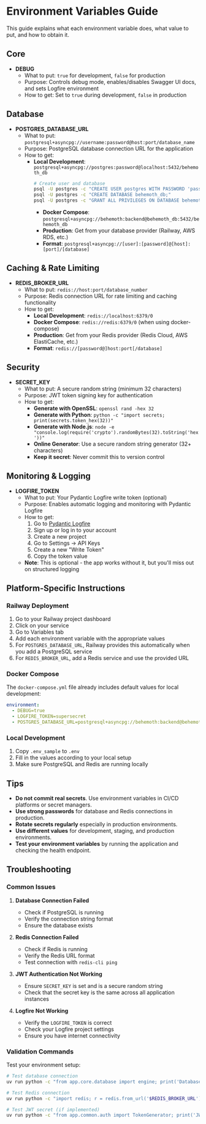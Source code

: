 # Environment Variables Guide

This guide explains what each environment variable does, what value to put, and how to obtain it.

## Core

- **DEBUG**
  - What to put: `true` for development, `false` for production
  - Purpose: Controls debug mode, enables/disables Swagger UI docs, and sets Logfire environment
  - How to get: Set to `true` during development, `false` in production

## Database

- **POSTGRES_DATABASE_URL**
  - What to put: `postgresql+asyncpg://username:password@host:port/database_name`
  - Purpose: PostgreSQL database connection URL for the application
  - How to get: 
    - **Local Development**: `postgresql+asyncpg://postgres:password@localhost:5432/behemoth_db`
      ```bash
      # Create user and database
      psql -U postgres -c "CREATE USER postgres WITH PASSWORD 'password';"
      psql -U postgres -c "CREATE DATABASE behemoth_db;"
      psql -U postgres -c "GRANT ALL PRIVILEGES ON DATABASE behemoth_db TO postgres;"
      ```
      - **Docker Compose**: `postgresql+asyncpg://behemoth:backend@behemoth_db:5432/behemoth_db`
      - **Production**: Get from your database provider (Railway, AWS RDS, etc.)
      - **Format**: `postgresql+asyncpg://[user]:[password]@[host]:[port]/[database]`

## Caching & Rate Limiting

- **REDIS_BROKER_URL**
  - What to put: `redis://host:port/database_number`
  - Purpose: Redis connection URL for rate limiting and caching functionality
  - How to get:
    - **Local Development**: `redis://localhost:6379/0`
    - **Docker Compose**: `redis://redis:6379/0` (when using docker-compose)
    - **Production**: Get from your Redis provider (Redis Cloud, AWS ElastiCache, etc.)
    - **Format**: `redis://[password@]host:port[/database]`

## Security

- **SECRET_KEY**
  - What to put: A secure random string (minimum 32 characters)
  - Purpose: JWT token signing key for authentication
  - How to get:
    - **Generate with OpenSSL**: `openssl rand -hex 32`
    - **Generate with Python**: `python -c "import secrets; print(secrets.token_hex(32))"`
    - **Generate with Node.js**: `node -e "console.log(require('crypto').randomBytes(32).toString('hex'))"`
    - **Online Generator**: Use a secure random string generator (32+ characters)
    - **Keep it secret**: Never commit this to version control

## Monitoring & Logging

- **LOGFIRE_TOKEN**
  - What to put: Your Pydantic Logfire write token (optional)
  - Purpose: Enables automatic logging and monitoring with Pydantic Logfire
  - How to get:
    1. Go to [Pydantic Logfire](https://logfire.pydantic.dev/)
    2. Sign up or log in to your account
    3. Create a new project
    4. Go to Settings → API Keys
    5. Create a new "Write Token"
    6. Copy the token value
  - **Note**: This is optional - the app works without it, but you'll miss out on structured logging

## Platform-Specific Instructions

### Railway Deployment
1. Go to your Railway project dashboard
2. Click on your service
3. Go to Variables tab
4. Add each environment variable with the appropriate values
5. For `POSTGRES_DATABASE_URL`, Railway provides this automatically when you add a PostgreSQL service
6. For `REDIS_BROKER_URL`, add a Redis service and use the provided URL

### Docker Compose
The `docker-compose.yml` file already includes default values for local development:
```yaml
environment:
  - DEBUG=true
  - LOGFIRE_TOKEN=supersecret
  - POSTGRES_DATABASE_URL=postgresql+asyncpg://behemoth:backend@behemoth_db:5432/behemoth_db
```

### Local Development
1. Copy `.env_sample` to `.env`
2. Fill in the values according to your local setup
3. Make sure PostgreSQL and Redis are running locally

## Tips

- **Do not commit real secrets**. Use environment variables in CI/CD platforms or secret managers.
- **Use strong passwords** for database and Redis connections in production.
- **Rotate secrets regularly** especially in production environments.
- **Use different values** for development, staging, and production environments.
- **Test your environment variables** by running the application and checking the health endpoint.

## Troubleshooting

### Common Issues

1. **Database Connection Failed**
   - Check if PostgreSQL is running
   - Verify the connection string format
   - Ensure the database exists

2. **Redis Connection Failed**
   - Check if Redis is running
   - Verify the Redis URL format
   - Test connection with `redis-cli ping`

3. **JWT Authentication Not Working**
   - Ensure `SECRET_KEY` is set and is a secure random string
   - Check that the secret key is the same across all application instances

4. **Logfire Not Working**
   - Verify the `LOGFIRE_TOKEN` is correct
   - Check your Logfire project settings
   - Ensure you have internet connectivity

### Validation Commands

Test your environment setup:
```bash
# Test database connection
uv run python -c "from app.core.database import engine; print('Database OK')"

# Test Redis connection
uv run python -c "import redis; r = redis.from_url('$REDIS_BROKER_URL'); print('Redis OK' if r.ping() else 'Redis Failed')"

# Test JWT secret (if implemented)
uv run python -c "from app.common.auth import TokenGenerator; print('JWT OK')"
```
